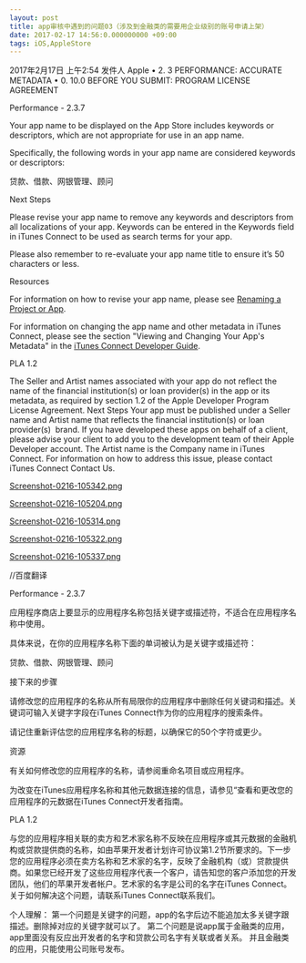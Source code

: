 ```yaml
---
layout: post
title: app审核中遇到的问题03（涉及到金融类的需要用企业级别的账号申请上架）
date: 2017-02-17 14:56:0.000000000 +09:00
tags: iOS,AppleStore
---
```


2017年2月17日 上午2:54
发件人 Apple
	•	2. 3 PERFORMANCE: ACCURATE METADATA 
	•	0. 10.0 BEFORE YOU SUBMIT: PROGRAM LICENSE AGREEMENT 

Performance - 2.3.7


Your app name to be displayed on the App Store includes keywords or descriptors, which are not appropriate for use in an app name.

Specifically, the following words in your app name are considered keywords or descriptors:

贷款、借款、网银管理、顾问

Next Steps

Please revise your app name to remove any keywords and descriptors from all localizations of your app. Keywords can be entered in the Keywords field in iTunes Connect to be used as search terms for your app.

Please also remember to re-evaluate your app name title to ensure it’s 50 characters or less.

Resources

For information on how to revise your app name, please see [Renaming a Project or App](http://help.apple.com/xcode/mac/8.2/#/dev3db3afe4f).

For information on changing the app name and other metadata in iTunes Connect, please see the section "Viewing and Changing Your App's Metadata" in the [iTunes Connect Developer Guide](https://developer.apple.com/library/content/documentation/LanguagesUtilities/Conceptual/iTunesConnect_Guide/Chapters/About.html).

PLA 1.2


The Seller and Artist names associated with your app do not reflect the name of the financial institution(s) or loan provider(s) in the app or its metadata, as required by section 1.2 of the Apple Developer Program License Agreement. Next Steps Your app must be published under a Seller name and Artist name that reflects the financial institution(s) or loan provider(s)  brand. If you have developed these apps on behalf of a client, please advise your client to add you to the development team of their Apple Developer account. The Artist name is the Company name in iTunes Connect. For information on how to address this issue, please contact iTunes Connect Contact Us.


[Screenshot-0216-105342.png](http://a1618.phobos.apple.com/us/r30/Purple122/v4/dc/47/f6/dc47f682-00aa-ffab-0704-a96e5f502d4b/attachment-9184204356495002063Screenshot-0216-105342.png?downloadKey3=1487497979_3be2cc0863c88f61c5474dca0321a00f) 

[Screenshot-0216-105204.png](http://a1078.phobos.apple.com/us/r30/Purple111/v4/7f/ee/fe/7feefe09-beae-c63f-94d4-fd0761f860e9/attachment-4518752275153205965Screenshot-0216-105204.png?downloadKey3=1487497979_d6c48e5627a5cecaaceb7086b2b30da9)

[Screenshot-0216-105314.png](http://a1664.phobos.apple.com/us/r30/Purple111/v4/b3/4e/eb/b34eeb4a-a328-3419-470e-714ee4ccff95/attachment-463550308834771403Screenshot-0216-105314.png?downloadKey3=1487497979_daaef5524cb609e8e7c677ffce2a06fc)

[Screenshot-0216-105322.png](http://a858.phobos.apple.com/us/r30/Purple122/v4/d7/7d/a8/d77da821-018b-f6c0-2d15-949ea0f9a487/attachment-930135373867405000Screenshot-0216-105322.png?downloadKey3=1487497979_c7af3fe3f3109959b366dea8b120e9b0)

[Screenshot-0216-105337.png ](http://a1.phobos.apple.com/us/r30/Purple111/v4/b7/fd/58/b7fd5806-3ef0-1fc0-a3e0-66d17256efb6/attachment-3598297107114342811Screenshot-0216-105337.png?downloadKey3=1487497979_0577e0c8103248c11880e6bdb1f0ccb7)


//百度翻译

Performance - 2.3.7

应用程序商店上要显示的应用程序名称包括关键字或描述符，不适合在应用程序名称中使用。

具体来说，在你的应用程序名称下面的单词被认为是关键字或描述符：

贷款、借款、网银管理、顾问

接下来的步骤

请修改您的应用程序的名称从所有局限你的应用程序中删除任何关键词和描述。关键词可输入关键字字段在iTunes Connect作为你的应用程序的搜索条件。

请记住重新评估您的应用程序名称的标题，以确保它的50个字符或更少。

资源

有关如何修改您的应用程序的名称，请参阅重命名项目或应用程序。

为改变在iTunes应用程序名称和其他元数据连接的信息，请参见“查看和更改您的应用程序的元数据在iTunes Connect开发者指南。

PLA 1.2

与您的应用程序相关联的卖方和艺术家名称不反映在应用程序或其元数据的金融机构或贷款提供商的名称，如由苹果开发者计划许可协议第1.2节所要求的。下一步您的应用程序必须在卖方名称和艺术家的名字，反映了金融机构（或）贷款提供商。如果您已经开发了这些应用程序代表一个客户，请告知您的客户添加您的开发团队，他们的苹果开发者帐户。艺术家的名字是公司的名字在iTunes Connect。关于如何解决这个问题，请联系iTunes Connect联系我们。

个人理解：
第一个问题是关键字的问题，app的名字后边不能追加太多关键字跟描述。删除掉对应的关键字就可以了。
第二个问题是说app属于金融类的应用，app里面没有反应出开发者的名字和贷款公司名字有关联或者关系。
并且金融类的应用，只能使用公司账号发布。

